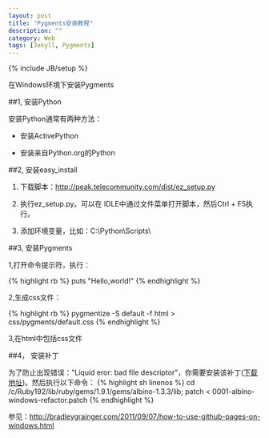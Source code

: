 ```yaml
---
layout: post
title: "Pygments安装教程"
description: ""
category: Web
tags: [Jekyll, Pygments]
---
```

{% include JB/setup %}

在Windows环境下安装Pygments

##1, 安装Python

安装Python通常有两种方法：

- 安装ActivePython

- 安装来自Python.org的Python 

##2, 安装easy_install

1. 下载脚本：http://peak.telecommunity.com/dist/ez_setup.py

2. 执行ez_setup.py。可以在 IDLE中通过文件菜单打开脚本，然后Ctrl  + F5执行。

3. 添加环境变量，比如：C:\Python\Scripts\

##3, 安装Pygments

1,打开命令提示符，执行：


{% highlight rb %}
puts "Hello,world!"
{% endhighlight %}

2,生成css文件：

{% highlight rb %}
pygmentize -S default -f html > css/pygments/default.css
{% endhighlight %}

3,在html中包括css文件

##4， 安装补丁

为了防止出现错误："Liquid eror: bad file descriptor"，你需要安装该补丁([下载地址](https://gist.github.com/1185645))。然后执行以下命令：
{% highlight sh linenos %}
cd /c/Ruby192/lib/ruby/gems/1.9.1/gems/albino-1.3.3/lib; 
patch < 0001-albino-windows-refactor.patch
{% endhighlight %}

参见：http://bradleygrainger.com/2011/09/07/how-to-use-github-pages-on-windows.html